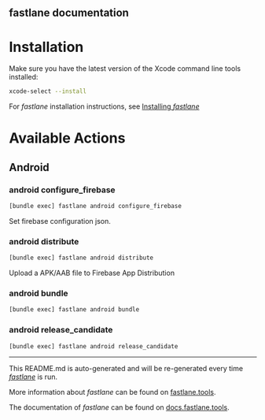fastlane documentation
----

# Installation

Make sure you have the latest version of the Xcode command line tools installed:

```sh
xcode-select --install
```

For _fastlane_ installation instructions, see [Installing _fastlane_](https://docs.fastlane.tools/#installing-fastlane)

# Available Actions

## Android

### android configure_firebase

```sh
[bundle exec] fastlane android configure_firebase
```

Set firebase configuration json.

### android distribute

```sh
[bundle exec] fastlane android distribute
```

Upload a APK/AAB file to Firebase App Distribution

### android bundle

```sh
[bundle exec] fastlane android bundle
```



### android release_candidate

```sh
[bundle exec] fastlane android release_candidate
```



----

This README.md is auto-generated and will be re-generated every time [_fastlane_](https://fastlane.tools) is run.

More information about _fastlane_ can be found on [fastlane.tools](https://fastlane.tools).

The documentation of _fastlane_ can be found on [docs.fastlane.tools](https://docs.fastlane.tools).
